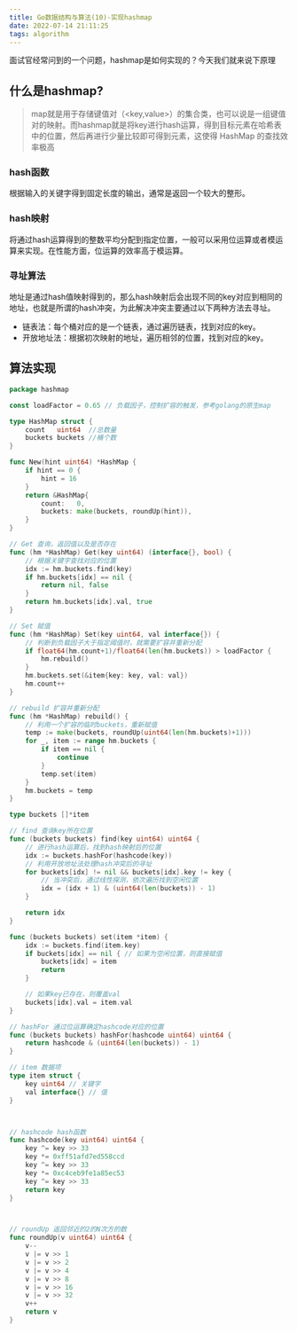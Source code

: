 ```yaml
---
title: Go数据结构与算法(10)-实现hashmap
date: 2022-07-14 21:11:25
tags: algorithm
---
```


面试官经常问到的一个问题，hashmap是如何实现的？今天我们就来说下原理

## 什么是hashmap?
>map就是用于存储键值对（<key,value>）的集合类，也可以说是一组键值对的映射。而hashmap就是将key进行hash运算，得到目标元素在哈希表中的位置，然后再进行少量比较即可得到元素，这使得 HashMap 的查找效率极高

### hash函数
根据输入的关键字得到固定长度的输出，通常是返回一个较大的整形。

### hash映射
将通过hash运算得到的整数平均分配到指定位置，一般可以采用位运算或者模运算来实现。在性能方面，位运算的效率高于模运算。

### 寻址算法
地址是通过hash值映射得到的，那么hash映射后会出现不同的key对应到相同的地址，也就是所谓的hash冲突，为此解决冲突主要通过以下两种方法去寻址。
- 链表法：每个桶对应的是一个链表，通过遍历链表，找到对应的key。
- 开放地址法：根据初次映射的地址，遍历相邻的位置，找到对应的key。

<!--more-->

## 算法实现
```go
package hashmap

const loadFactor = 0.65 // 负载因子，控制扩容的触发，参考golang的原生map

type HashMap struct {
	count   uint64  //总数量
	buckets buckets //桶个数
}

func New(hint uint64) *HashMap {
	if hint == 0 {
		hint = 16
	}
	return &HashMap{
		count:   0,
		buckets: make(buckets, roundUp(hint)),
	}
}

// Get 查询，返回值以及是否存在
func (hm *HashMap) Get(key uint64) (interface{}, bool) {
	// 根据关键字查找对应的位置
	idx := hm.buckets.find(key)
	if hm.buckets[idx] == nil {
		return nil, false
	}
	return hm.buckets[idx].val, true
}

// Set 赋值
func (hm *HashMap) Set(key uint64, val interface{}) {
	// 判断到负载因子大于指定阈值时，就需要扩容并重新分配
	if float64(hm.count+1)/float64(len(hm.buckets)) > loadFactor {
		hm.rebuild()
	}
	hm.buckets.set(&item{key: key, val: val})
	hm.count++
}

// rebuild 扩容并重新分配
func (hm *HashMap) rebuild() {
	// 利用一个扩容的临时buckets，重新赋值
	temp := make(buckets, roundUp(uint64(len(hm.buckets)+1)))
	for _, item := range hm.buckets {
		if item == nil {
			continue
		}
		temp.set(item)
	}
	hm.buckets = temp
}

type buckets []*item

// find 查询key所在位置
func (buckets buckets) find(key uint64) uint64 {
	// 进行hash运算后，找到hash映射后的位置
	idx := buckets.hashFor(hashcode(key))
	// 利用开放地址法处理hash冲突后的寻址
	for buckets[idx] != nil && buckets[idx].key != key {
		// 当冲突后，通过线性探测，依次遍历找到空闲位置
		idx = (idx + 1) & (uint64(len(buckets)) - 1)
	}

	return idx
}

func (buckets buckets) set(item *item) {
	idx := buckets.find(item.key)
	if buckets[idx] == nil { // 如果为空闲位置，则直接赋值
		buckets[idx] = item
		return
	}

	// 如果key已存在，则覆盖val
	buckets[idx].val = item.val
}

// hashFor 通过位运算确定hashcode对应的位置
func (buckets buckets) hashFor(hashcode uint64) uint64 {
	return hashcode & (uint64(len(buckets)) - 1)
}

// item 数据项
type item struct {
	key uint64 // 关键字
	val interface{} // 值
}



// hashcode hash函数
func hashcode(key uint64) uint64 {
	key ^= key >> 33
	key *= 0xff51afd7ed558ccd
	key ^= key >> 33
	key *= 0xc4ceb9fe1a85ec53
	key ^= key >> 33
	return key
}



// roundUp 返回邻近的2的N次方的数
func roundUp(v uint64) uint64 {
	v--
	v |= v >> 1
	v |= v >> 2
	v |= v >> 4
	v |= v >> 8
	v |= v >> 16
	v |= v >> 32
	v++
	return v
}
```